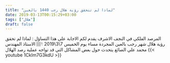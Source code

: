 ```yaml
---
title: "لماذا لم تتحقق رؤية هلال رجب 1440 بالعين"
date: 2019-03-13T00:15:29+03:00
tags: ["هلال"]
draft: false
---
```

المرصد الفلكي في النجف الاشرف يقدم لكم الاجابة على هذا التساؤل :  لماذا لم تحقق رؤية هلال شهر رجب بالعين المجردة مساء يوم الخميس  7\3\2019 👇🏽
الاستاذ المهندس محمد علي الصائغ يتحدث حول بعض المشاكل التي قد تواجه عملية رصد الهلال
{{< youtube 1CkIm7G3kdU >}}

